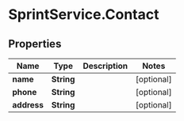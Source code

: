 # SprintService.Contact

## Properties

Name | Type | Description | Notes
------------ | ------------- | ------------- | -------------
**name** | **String** |  | [optional] 
**phone** | **String** |  | [optional] 
**address** | **String** |  | [optional] 



